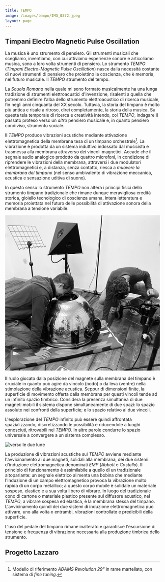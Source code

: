 ```yaml
---
title: TEMPO
image: /images/tempo/IMG_0372.jpeg
layout: page
---
```


## Timpani Electro Magnetic Pulse Oscillation

La musica è uno strumento di pensiero. Gli strumenti musicali che scegliamo,
inventiamo, con cui attiviamo esperienze sonore e articoliamo musica, sono a
loro volta strumenti di pensiero. Lo strumento _TEMPO_
(_Timpani Electro-Magnetic Pulse Oscillation_) nasce dalla necessità costante
di nuovi strumenti di pensiero che proiettino la coscienza, che è memoria, nel
futuro musicale. Il _TEMPO_ strumento del tempo.

La _Scuola Romana_ nella quale mi sono formato musicalmente ha una lunga
tradizione di strumenti elettroacustici d'invenzione, risalenti a quella che
potremmo definire l'alba dello strumento elettroacustico di ricerca musicale,
fin negli anni cinquanta del XX secolo. Tuttavia, la storia del timpano è molto
più antica e risale a ritroso, direi completamente, la storia della musica. Su
questa tela temporale di ricerca e creatività intendo, col _TEMPO_, indagare
il passato proteso verso un _altro_ pensiero musicale e, in quanto pensiero
condiviso, strumento sociale.

Il _TEMPO_ produce vibrazioni acustiche mediante attivazione elettromagnetica
della membrana tesa di un timpano orchestrale[^1]. La vibrazione è prodotta da
un sistema induttivo indossato dal musicista e trasmessa alla membrana
attraverso dei vincoli magnetici. Accade che il segnale audio analogico prodotto
da quattro microfoni, in condizione di riprendere le vibrazioni della membrana,
attraversi i due modulatori elettromagnetici e, a distanza, senza contatto,
riesca a _muovere la membrana del timpano_ (nel senso ambivalente di vibrazione
meccanica, acustica e sensazione uditiva di suono).

In questo senso lo strumento _TEMPO_ non altera i principi fisici dello
strumento timpano tradizionale che rimane dunque meravigliosa eredità storica,
gioiello tecnologico di coscienza umana, intera letteratura e memoria
proiettata nel futuro delle possibilità di attivazione sonora della membrana
a tensione variabile.

[^1]: Modello di riferimento _ADAMS Revolution 29"_ in rame martellato, con sistema di _fine tuning_.

![robottino](images/tempo/a86a7038-8aaf-401f-93df-22125ff7833a.jpeg)

Il ruolo giocato dalla posizione del magnete sulla membrana del timpano è
cruciale in quanto può agire da vincolo (nodo) o da leva (ventre) nella
stimolazione della vibrazione acustica. Seppur di dimensioni finite, la
superficie di movimento offerta dalla membrana per questi vincoli tende ad
un infinito spazio timbrico. Considera la presenza simultanea di due
magneti mobili il sistema dispone simultaneamente di due spazi: lo spazio
assoluto nei confronti della superficie; e lo spazio relativo ai due vincoli.

L'esplorazione del _TEMPO_ infinito può essere quindi affrontata spazializzando,
discretizzando le possibilità e riducendole a luoghi conosciuti, ritrovabili nel
_TEMPO_. In altre parole condurre lo spazio universale a convergere a un
sistema complesso.

![verso le due lune](images/tempo/verso-le-due-lune.jpeg)

La produzione di vibrazioni acustiche sul _TEMPO_ avviene mediante
l'avvicinamento ai due magneti, solidali alla membrana, dei due sistemi
d'induzione elettromagnetica denominati _EMP_ (_Abbott_ e _Costello_). Il
principio di funzionamento è assimilabile a quello di un tradizionale
altoparlante: un segnale elettrico alimenta una bobina che mediante l'induzione
di un campo elettromagnetico provoca la vibrazione molto rapida di un corpo
metallico; a questo corpo mobile è solidale un materiale sospeso, elastico
e a sua volta libero di vibrare. In luogo del tradizionale cono di cartone o
materiale plastico presente sul diffusore acustico, nel _TEMPO_, a vibrare
sospesa ed elastica, è la membrana stessa del timpano. L'avvicinamento quindi
dei due sistemi di induzione elettromagnetica può attivare, uno alla volta o
entrambi, vibrazioni controllate e predicibili della superficie.

L'uso del pedale del timpano rimane inalterato e garantisce l'escursione di
tensione e frequenza di vibrazione necessaria alla produzione timbrica dello
strumento.

## Progetto Lazzaro

